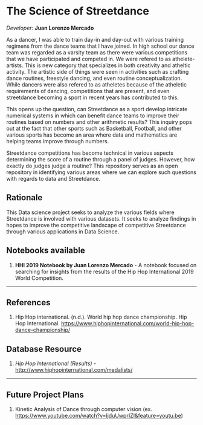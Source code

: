 # The Science of Streetdance
*Developer:* **Juan Lorenzo Mercado**

As a dancer, I was able to train day-in and day-out with various training regimens from the dance teams that I have joined. In high school our dance team was regarded as a varsity team as there were various competitions that we have participated and competed in. We were refered to as athelete-artists. This is new category that specializes in both creativity and atheltic activity. The artistic side of things were seen in activities such as crafting dance routines, freestyle dancing, and even routine conceptualization. While dancers were also refered to as atheletes because of the atheletic requirements of dancing, competitions that are present, and even streetdance becoming a sport in recent years has contributed to this.

This opens up the question, can Streetdance as a sport develop intricate numerical systems in which can benefit dance teams to improve their routines based on numbers and other arithmetic results? This inquiry pops out at the fact that other sports such as Basketball, Football, and other various sports has become an area where data and mathematics are helping teams improve through numbers.

Streetdance competitions has become technical in various aspects determining the score of a routine through a panel of judges. However, how exactly do judges judge a routine? This repository serves as an open repository in identifying various areas where we can explore such questions with regards to data and Streetdance.

## Rationale
This Data science project seeks to analyze the various fields where Streetdance is involved with various datasets. It seeks to analyze findings in hopes to improve the competitive landscape of competitive Streetdance through various applications in Data Science.

## Notebooks available
1. **HHI 2019 Notebook by Juan Lorenzo Mercado** - A notebook focused on searching for insights from the results of the Hip Hop International 2019 World Competition.

----
## References
1. Hip Hop international. (n.d.). World hip hop dance championship. Hip Hop International. https://www.hiphopinternational.com/world-hip-hop-dance-championship/

## Database Resource
1. *Hip Hop International (Results) -* http://www.hiphopinternational.com/medalists/
----
## Future Project Plans
1. Kinetic Analysis of Dance through computer vision (ex. https://www.youtube.com/watch?v=ljduUwprIZI&feature=youtu.be)
